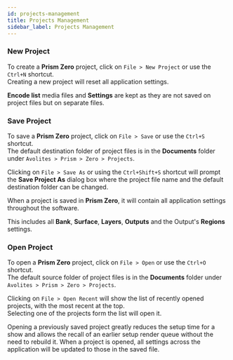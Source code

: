 ```yaml
---
id: projects-management
title: Projects Management
sidebar_label: Projects Management
---
```


### New Project
To create a **Prism Zero** project, click on `File > New Project` or use the `Ctrl+N` shortcut.  
Creating a new project will reset all application settings.

<!--
All **Banks** and **Layers** will be removed and 2 default **Layers** will be created.
-->

**Encode list** media files and **Settings** are kept as they are not saved on project files but on separate files.

### Save Project

To save a **Prism Zero** project, click on `File > Save` or use the `Ctrl+S` shortcut.  
The default destination folder of project files is in the **Documents** folder under `Avolites > Prism > Zero > Projects`.  

Clicking on `File > Save As` or using the `Ctrl+Shift+S` shortcut will prompt the **Save Project As** dialog box where the project file name and the default destination folder can be changed.

When a project is saved in **Prism Zero**, it will contain all application settings throughout the software.  

<!--
This includes all **Bank**, **Surface** and **Layers** settings.
-->


This includes all **Bank**, **Surface**, **Layers**, **Outputs** and the Output's **Regions** settings.


<!--
This includes all **Banks**, **Surfaces**, **Layers**, **Outputs** and Output's **Regions** settings.
-->

### Open Project

To open a **Prism Zero** project, click on `File > Open` or use the `Ctrl+O` shortcut.  
The default source folder of project files is in the **Documents** folder under `Avolites > Prism > Zero > Projects`.  

Clicking on `File > Open Recent` will show the list of recently opened projects, with the most recent at the top.  
Selecting one of the projects form the list will open it.

Opening a previously saved project greatly reduces the setup time for a show and allows the recall of an earlier setup render queue without the need to rebuild it. When a project is opened, all settings across the application will be updated to those in the saved file.